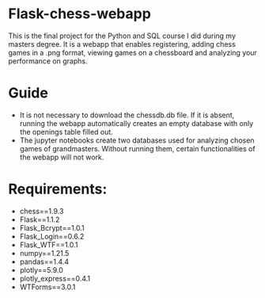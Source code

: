# Flask-chess-webapp
This is the final project for the Python and SQL course I did during my masters degree. It is a webapp that enables registering, adding chess games in a .png format, viewing games on a chessboard and analyzing your performance on graphs.

# Guide
* It is not necessary to download the chessdb.db file. If it is absent, running the webapp automatically creates an empty database with only the openings table filled out.
* The jupyter notebooks create two databases used for analyzing chosen games of grandmasters. Without running them, certain functionalities of the webapp will not work.

# Requirements:
* chess==1.9.3
* Flask==1.1.2
* Flask_Bcrypt==1.0.1
* Flask_Login==0.6.2
* Flask_WTF==1.0.1
* numpy==1.21.5
* pandas==1.4.4
* plotly==5.9.0
* plotly_express==0.4.1
* WTForms==3.0.1
